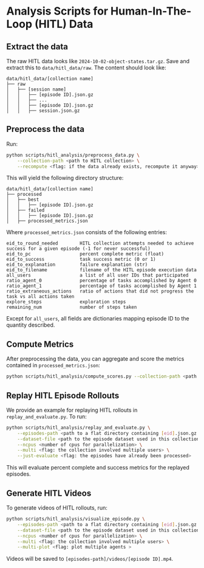 # Analysis Scripts for Human-In-The-Loop (HITL) Data

## Extract the data

The raw HITL data looks like `2024-10-02-object-states.tar.gz`. Save and extract this to `data/hitl_data/raw`. The content should look like:

```text
data/hitl_data/[collection name]
├── raw
│   ├── [session name]
│   │   ├── [episode ID].json.gz
│   │   ├── ...
│   │   ├── [episode ID].json.gz
│   │   ├── session.json.gz
```

## Preprocess the data

Run:

```bash
python scripts/hitl_analysis/preprocess_data.py \
    --collection-path <path to HITL collection> \
    --recompute <flag: if the data already exists, recompute it anyway>
```

This will yield the following directory structure:

```text
data/hitl_data/[collection name]
├── processed
│   ├── best
│   │   ├── [episode ID].json.gz
│   ├── failed
│   │   ├── [episode ID].json.gz
│   ├── processed_metrics.json
```

Where `processed_metrics.json` consists of the following entries:

```
eid_to_round_needed        HITL collection attempts needed to achieve success for a given episode (-1 for never successful)
eid_to_pc                  percent complete metric (float)
eid_to_success             task success metric (0 or 1)
eid_to_explanation         failure explanation (str)
eid_to_filename            filename of the HITL episode execution data
all_users                  a list of all user IDs that participated
ratio_agent_0              percentage of tasks accomplished by Agent 0
ratio_agent_1              percentage of tasks accomplished by Agent 1
ratio_extraneous_actions   ratio of actions that did not progress the task vs all actions taken
explore_steps              exploration steps
remaining_num              number of steps taken
```

Except for `all_users`, all fields are dictionaries mapping episode ID to the quantity described.

## Compute Metrics

After preprocessing the data, you can aggregate and score the metrics contained in `processed_metrics.json`:

```bash
python scripts/hitl_analysis/compute_scores.py --collection-path <path to HITL collection>
```

## Replay HITL Episode Rollouts

We provide an example for replaying HITL rollouts in `replay_and_evaluate.py`. To run:

```bash
python scripts/hitl_analysis/replay_and_evaluate.py \
    --episodes-path <path to a flat directory containing [eid].json.gz collection files> \
    --dataset-file <path to the episode dataset used in this collection> \
    --ncpus <number of cpus for parallelization> \
    --multi <flag: the collection involved multiple users> \
    --just-evaluate <flag: the episodes have already been processed>
```

This will evaluate percent complete and success metrics for the replayed episodes.

## Generate HITL Videos

To generate videos of HITL rollouts, run:

```bash
python scripts/hitl_analysis/visualize_episode.py \
    --episodes-path <path to a flat directory containing [eid].json.gz collection files> \
    --dataset-file <path to the episode dataset used in this collection> \
    --ncpus <number of cpus for parallelization> \
    --multi <flag: the collection involved multiple users> \
    --multi-plot <flag: plot multiple agents >
```

Videos will be saved to `[episodes-path]/videos/[episode ID].mp4`.
